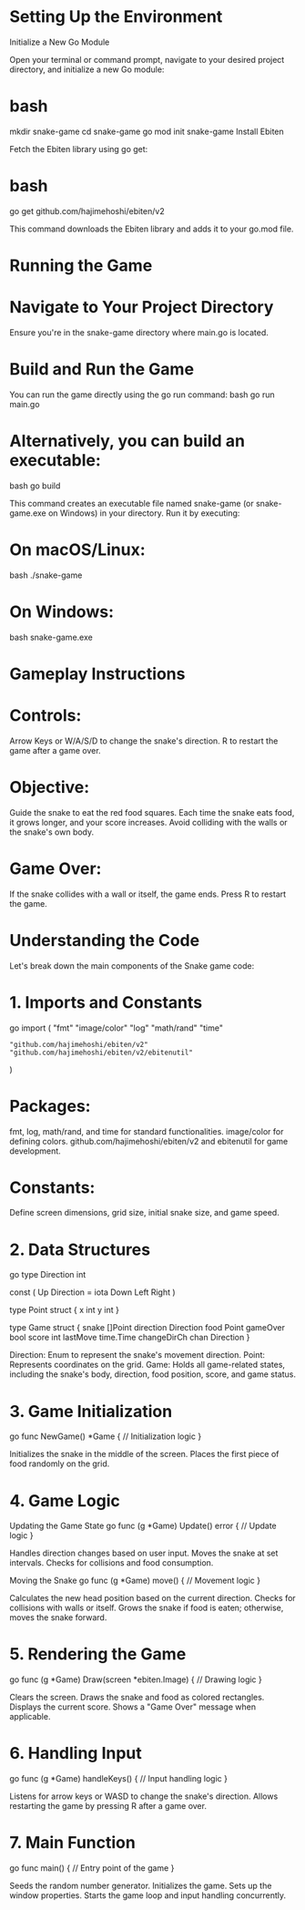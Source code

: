 # Setting Up the Environment
Initialize a New Go Module

Open your terminal or command prompt, navigate to your desired project directory, and initialize a new Go module:

# bash

mkdir snake-game
cd snake-game
go mod init snake-game
Install Ebiten

Fetch the Ebiten library using go get:

# bash

go get github.com/hajimehoshi/ebiten/v2

This command downloads the Ebiten library and adds it to your go.mod file.

# Running the Game
# Navigate to Your Project Directory
Ensure you're in the snake-game directory where main.go is located.

# Build and Run the Game
You can run the game directly using the go run command:
bash
go run main.go

# Alternatively, you can build an executable:
bash
go build

This command creates an executable file named snake-game (or snake-game.exe on Windows) in your directory. Run it by executing:

# On macOS/Linux:
bash
./snake-game

# On Windows:
bash
snake-game.exe

# Gameplay Instructions
# Controls:
Arrow Keys or W/A/S/D to change the snake's direction.
R to restart the game after a game over.

# Objective:
Guide the snake to eat the red food squares.
Each time the snake eats food, it grows longer, and your score increases.
Avoid colliding with the walls or the snake's own body.

# Game Over:
If the snake collides with a wall or itself, the game ends.
Press R to restart the game.

# Understanding the Code
Let's break down the main components of the Snake game code:

# 1. Imports and Constants
go
import (
	"fmt"
	"image/color"
	"log"
	"math/rand"
	"time"

	"github.com/hajimehoshi/ebiten/v2"
	"github.com/hajimehoshi/ebiten/v2/ebitenutil"
)

# Packages:

fmt, log, math/rand, and time for standard functionalities.
image/color for defining colors.
github.com/hajimehoshi/ebiten/v2 and ebitenutil for game development.

# Constants:

Define screen dimensions, grid size, initial snake size, and game speed.

# 2. Data Structures
go
type Direction int

const (
	Up Direction = iota
	Down
	Left
	Right
)

type Point struct {
	x int
	y int
}

type Game struct {
	snake       []Point
	direction   Direction
	food        Point
	gameOver    bool
	score       int
	lastMove    time.Time
	changeDirCh chan Direction
}

Direction: Enum to represent the snake's movement direction.
Point: Represents coordinates on the grid.
Game: Holds all game-related states, including the snake's body, direction, food position, score, and game status.

# 3. Game Initialization
go
func NewGame() *Game {
	// Initialization logic
}

Initializes the snake in the middle of the screen.
Places the first piece of food randomly on the grid.

# 4. Game Logic
Updating the Game State
go
func (g *Game) Update() error {
	// Update logic
}

Handles direction changes based on user input.
Moves the snake at set intervals.
Checks for collisions and food consumption.

Moving the Snake
go
func (g *Game) move() {
	// Movement logic
}

Calculates the new head position based on the current direction.
Checks for collisions with walls or itself.
Grows the snake if food is eaten; otherwise, moves the snake forward.

# 5. Rendering the Game
go
func (g *Game) Draw(screen *ebiten.Image) {
	// Drawing logic
}

Clears the screen.
Draws the snake and food as colored rectangles.
Displays the current score.
Shows a "Game Over" message when applicable.

# 6. Handling Input
go
func (g *Game) handleKeys() {
	// Input handling logic
}

Listens for arrow keys or WASD to change the snake's direction.
Allows restarting the game by pressing R after a game over.

# 7. Main Function
go
func main() {
	// Entry point of the game
}

Seeds the random number generator.
Initializes the game.
Sets up the window properties.
Starts the game loop and input handling concurrently.

